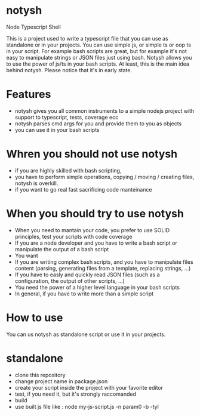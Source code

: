 # notysh
Node Typescript Shell

This is a project used to write a typescript file that you can use as standalone or in your projects.
You can use simple js, or simple ts or oop ts in your script.
For example bash scripts are great, but for example it's not easy to manipulate strings or JSON files just using bash.
Notysh allows you to use the power of js/ts in your bash scripts. 
At least, this is the main idea behind notysh.
Please notice that it's in early state.

# Features
- notysh gives you all common instruments to a simple nodejs project with support to typescript, tests, coverage ecc
- notysh parses cmd args for you and provide them to you as objects
- you can use it in your bash scripts

# Whren you should not use notysh
- if you are highly skilled with bash scripting, 
- you have to perform simple operations, copying / moving / creating files, notysh is overkill.
- if you want to go real fast sacrificing code manteinance


# When you should try to use notysh
- When you need to mantain your code, you prefer to use SOLID principles, test your scripts with code coverage
- If you are a node developer and you have to write a bash script or manipulate the output of a bash script
- You want 
- If you are writing complex bash scripts, and you have to manipulate files content (parsing, generating files from a template, replacing strings, ...)
- If you have to easly and quickly read JSON files (such as a configuration, the output of other scripts, ...)
- You need the power of a higher level language in your bash scripts
- In general, if you have to write more than a simple script

# How to use
You can us notysh as standalone script or use it in your projects.

# standalone
- clone this repository
- change project name in package.json
- create your script inside the project with your favorite editor
- test, if you need it, but it's strongly raccomanded
- build
- use built js file like : node my-js-script.js -n param0 -b -tyl
